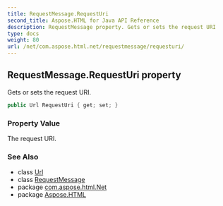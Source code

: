 ```yaml
---
title: RequestMessage.RequestUri
second_title: Aspose.HTML for Java API Reference
description: RequestMessage property. Gets or sets the request URI
type: docs
weight: 80
url: /net/com.aspose.html.net/requestmessage/requesturi/
---
```

## RequestMessage.RequestUri property

Gets or sets the request URI.

```java
public Url RequestUri { get; set; }
```

### Property Value

The request URI.

### See Also

* class [Url](../../../com.aspose.html/url/)
* class [RequestMessage](../)
* package [com.aspose.html.Net](../../requestmessage/)
* package [Aspose.HTML](../../../)
